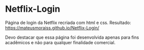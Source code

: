 # Netflix-Login
Página de login da Netflix recriada com html e css.
Resultado: https://mateusmoraiss.github.io/Netflix-Login/

Devo destacar que essa página foi desenvolvida apenas para fins acadêmicos e não para qualquer finalidade comercial.
